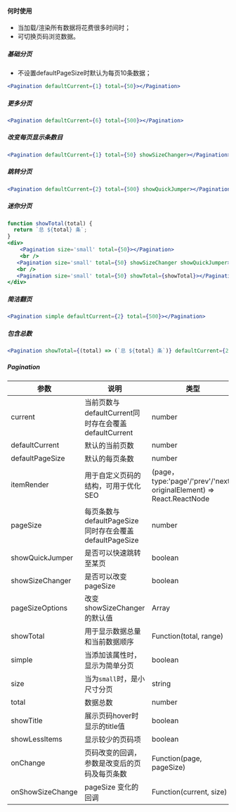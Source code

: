 #### **何时使用**

- 当加载/渲染所有数据将花费很多时间时；
- 可切换页码浏览数据。

##### **基础分页**
- 不设置defaultPageSize时默认为每页10条数据；
```jsx
<Pagination defaultCurrent={1} total={50}></Pagination>
```

##### **更多分页**
```jsx
<Pagination defaultCurrent={6} total={500}></Pagination>
```

##### **改变每页显示条数目**
```jsx
<Pagination defaultCurrent={1} total={50} showSizeChanger></Pagination>
```
##### **跳转分页**
```jsx
<Pagination defaultCurrent={2} total={500} showQuickJumper></Pagination>
```
##### **迷你分页**
```jsx
function showTotal(total) {
  return `总 ${total} 条`;
}
<div>
	<Pagination size='small' total={50}></Pagination>
	<br />
   <Pagination size='small' total={50} showSizeChanger showQuickJumper></Pagination>
   <br />
   <Pagination size='small' total={50} showTotal={showTotal}></Pagination>
</div>
```

##### **简洁翻页**
```jsx
<Pagination simple defaultCurrent={2} total={500}></Pagination>
```

##### **包含总数**
```jsx
<Pagination showTotal={(total) => (`总 ${total} 条`)} defaultCurrent={2} total={5000} pageSize={50} showQuickJumper></Pagination>
```

##### **Pagination**

| 参数 | 说明 | 类型 | 默认值|
| --- | --- | --- | --- |
| current | 当前页数与defaultCurrent同时存在会覆盖defaultCurrent | number | - |
| defaultCurrent | 默认的当前页数 | number | 1|
| defaultPageSize | 默认的每页条数 | number | 10 |
| itemRender | 用于自定义页码的结构，可用于优化SEO | (page，type:'page'/'prev'/'next', originalElement) => React.ReactNode | - |
| pageSize | 每页条数与defaultPageSize同时存在会覆盖defaultPageSize | number | - |
| showQuickJumper | 是否可以快速跳转至某页 | boolean | false |
| showSizeChanger | 是否可以改变pageSize | boolean | false|
| pageSizeOptions | 改变showSizeChanger的默认值 | Array | `['10', '20', '30', '40']`|
| showTotal | 用于显示数据总量和当前数据顺序 | Function(total, range) | - |
| simple | 当添加该属性时，显示为简单分页 | boolean | - |
| size | 当为`small`时，是小尺寸分页 | string | - |
| total | 数据总数 | number | 0 |
| showTitle | 展示页码hover时显示的title值 | boolean | true |
| showLessItems | 显示较少的页码项 | boolean | false |
| onChange | 页码改变的回调，参数是改变后的页码及每页条数 | Function(page, pageSize) | noop |
| onShowSizeChange | pageSize 变化的回调 | Function(current, size) | noop |
